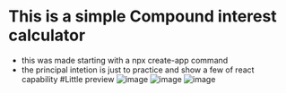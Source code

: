 # This is a simple Compound interest calculator
- this was made starting with a npx create-app command
- the principal intetion is just to practice and show a few of react capability
#Little preview
![image](https://user-images.githubusercontent.com/92069466/152667616-de5bf515-e9f1-4fab-b492-8b99a5744dd1.png)
![image](https://user-images.githubusercontent.com/92069466/152667621-7e3a3600-aaa3-46a6-b9e1-75346602d72b.png)
![image](https://user-images.githubusercontent.com/92069466/152667654-3d89b3ce-2b3a-4476-bea0-c7533ed5d9f0.png)



